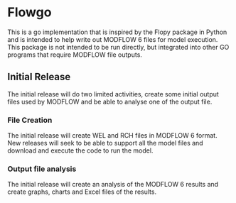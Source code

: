 # Flowgo

This is a go implementation that is inspired by the Flopy package in Python
and is intended to help write out MODFLOW 6 files for model execution. This package
is not intended to be run directly, but integrated into other GO programs that require MODFLOW
file outputs.

## Initial Release
The initial release will do two limited activities, create some initial output files used by 
MODFLOW and be able to analyse one of the output file.

### File Creation
The initial release will create WEL and RCH files in MODFLOW 6 format. New releases
will seek to be able to support all the model files and download and execute the code
to run the model. 

### Output file analysis
The initial release will create an analysis of the MODFLOW 6 results and create graphs, charts 
and Excel files of the results.